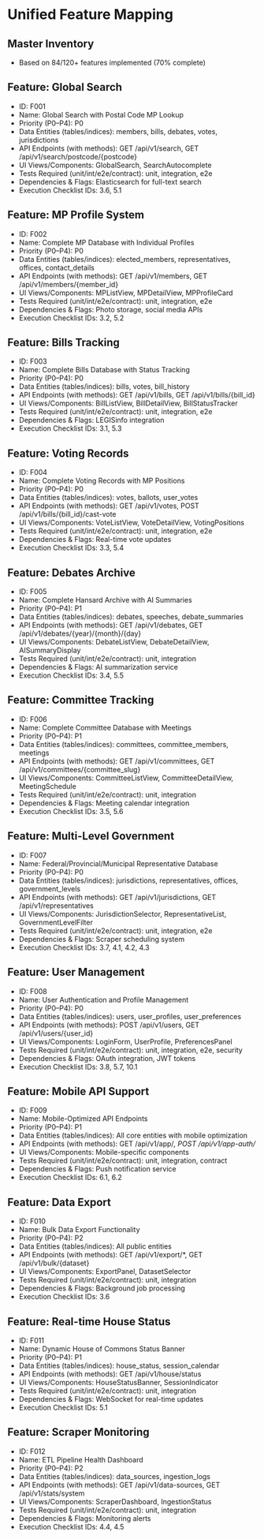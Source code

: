 # Unified Feature Mapping

## Master Inventory
- Based on 84/120+ features implemented (70% complete)

## Feature: Global Search
- ID: F001
- Name: Global Search with Postal Code MP Lookup  
- Priority (P0–P4): P0
- Data Entities (tables/indices): members, bills, debates, votes, jurisdictions
- API Endpoints (with methods): GET /api/v1/search, GET /api/v1/search/postcode/{postcode}
- UI Views/Components: GlobalSearch, SearchAutocomplete
- Tests Required (unit/int/e2e/contract): unit, integration, e2e
- Dependencies & Flags: Elasticsearch for full-text search
- Execution Checklist IDs: 3.6, 5.1

## Feature: MP Profile System
- ID: F002
- Name: Complete MP Database with Individual Profiles
- Priority (P0–P4): P0
- Data Entities (tables/indices): elected_members, representatives, offices, contact_details
- API Endpoints (with methods): GET /api/v1/members, GET /api/v1/members/{member_id}
- UI Views/Components: MPListView, MPDetailView, MPProfileCard
- Tests Required (unit/int/e2e/contract): unit, integration, e2e
- Dependencies & Flags: Photo storage, social media APIs
- Execution Checklist IDs: 3.2, 5.2

## Feature: Bills Tracking
- ID: F003
- Name: Complete Bills Database with Status Tracking
- Priority (P0–P4): P0
- Data Entities (tables/indices): bills, votes, bill_history
- API Endpoints (with methods): GET /api/v1/bills, GET /api/v1/bills/{bill_id}
- UI Views/Components: BillListView, BillDetailView, BillStatusTracker
- Tests Required (unit/int/e2e/contract): unit, integration, e2e
- Dependencies & Flags: LEGISinfo integration
- Execution Checklist IDs: 3.1, 5.3

## Feature: Voting Records
- ID: F004
- Name: Complete Voting Records with MP Positions
- Priority (P0–P4): P0
- Data Entities (tables/indices): votes, ballots, user_votes
- API Endpoints (with methods): GET /api/v1/votes, POST /api/v1/bills/{bill_id}/cast-vote
- UI Views/Components: VoteListView, VoteDetailView, VotingPositions
- Tests Required (unit/int/e2e/contract): unit, integration, e2e
- Dependencies & Flags: Real-time vote updates
- Execution Checklist IDs: 3.3, 5.4

## Feature: Debates Archive
- ID: F005
- Name: Complete Hansard Archive with AI Summaries
- Priority (P0–P4): P1
- Data Entities (tables/indices): debates, speeches, debate_summaries
- API Endpoints (with methods): GET /api/v1/debates, GET /api/v1/debates/{year}/{month}/{day}
- UI Views/Components: DebateListView, DebateDetailView, AISummaryDisplay
- Tests Required (unit/int/e2e/contract): unit, integration
- Dependencies & Flags: AI summarization service
- Execution Checklist IDs: 3.4, 5.5

## Feature: Committee Tracking
- ID: F006
- Name: Complete Committee Database with Meetings
- Priority (P0–P4): P1
- Data Entities (tables/indices): committees, committee_members, meetings
- API Endpoints (with methods): GET /api/v1/committees, GET /api/v1/committees/{committee_slug}
- UI Views/Components: CommitteeListView, CommitteeDetailView, MeetingSchedule
- Tests Required (unit/int/e2e/contract): unit, integration
- Dependencies & Flags: Meeting calendar integration
- Execution Checklist IDs: 3.5, 5.6

## Feature: Multi-Level Government
- ID: F007
- Name: Federal/Provincial/Municipal Representative Database
- Priority (P0–P4): P0
- Data Entities (tables/indices): jurisdictions, representatives, offices, government_levels
- API Endpoints (with methods): GET /api/v1/jurisdictions, GET /api/v1/representatives
- UI Views/Components: JurisdictionSelector, RepresentativeList, GovernmentLevelFilter
- Tests Required (unit/int/e2e/contract): unit, integration, e2e
- Dependencies & Flags: Scraper scheduling system
- Execution Checklist IDs: 3.7, 4.1, 4.2, 4.3

## Feature: User Management
- ID: F008
- Name: User Authentication and Profile Management
- Priority (P0–P4): P0
- Data Entities (tables/indices): users, user_profiles, user_preferences
- API Endpoints (with methods): POST /api/v1/users, GET /api/v1/users/{user_id}
- UI Views/Components: LoginForm, UserProfile, PreferencesPanel
- Tests Required (unit/int/e2e/contract): unit, integration, e2e, security
- Dependencies & Flags: OAuth integration, JWT tokens
- Execution Checklist IDs: 3.8, 5.7, 10.1

## Feature: Mobile API Support
- ID: F009
- Name: Mobile-Optimized API Endpoints
- Priority (P0–P4): P1
- Data Entities (tables/indices): All core entities with mobile optimization
- API Endpoints (with methods): GET /api/v1/app/*, POST /api/v1/app-auth/*
- UI Views/Components: Mobile-specific components
- Tests Required (unit/int/e2e/contract): unit, integration, contract
- Dependencies & Flags: Push notification service
- Execution Checklist IDs: 6.1, 6.2

## Feature: Data Export
- ID: F010
- Name: Bulk Data Export Functionality
- Priority (P0–P4): P2
- Data Entities (tables/indices): All public entities
- API Endpoints (with methods): GET /api/v1/export/*, GET /api/v1/bulk/{dataset}
- UI Views/Components: ExportPanel, DatasetSelector
- Tests Required (unit/int/e2e/contract): unit, integration
- Dependencies & Flags: Background job processing
- Execution Checklist IDs: 3.6

## Feature: Real-time House Status
- ID: F011
- Name: Dynamic House of Commons Status Banner
- Priority (P0–P4): P1
- Data Entities (tables/indices): house_status, session_calendar
- API Endpoints (with methods): GET /api/v1/house/status
- UI Views/Components: HouseStatusBanner, SessionIndicator
- Tests Required (unit/int/e2e/contract): unit, integration
- Dependencies & Flags: WebSocket for real-time updates
- Execution Checklist IDs: 5.1

## Feature: Scraper Monitoring
- ID: F012
- Name: ETL Pipeline Health Dashboard
- Priority (P0–P4): P2
- Data Entities (tables/indices): data_sources, ingestion_logs
- API Endpoints (with methods): GET /api/v1/data-sources, GET /api/v1/stats/system
- UI Views/Components: ScraperDashboard, IngestionStatus
- Tests Required (unit/int/e2e/contract): unit, integration
- Dependencies & Flags: Monitoring alerts
- Execution Checklist IDs: 4.4, 4.5

<!-- MERGE_NOTE: Additional features to be added from validation docs and legacy notes -->